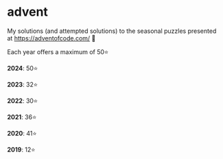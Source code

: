 # advent
My solutions (and attempted solutions) to the seasonal puzzles presented at https://adventofcode.com/ :star_struck:

Each year offers a maximum of 50⭐

**2024**: 50⭐

**2023**: 32⭐

**2022**: 30⭐

**2021**: 36⭐

**2020**: 41⭐

**2019**: 12⭐
